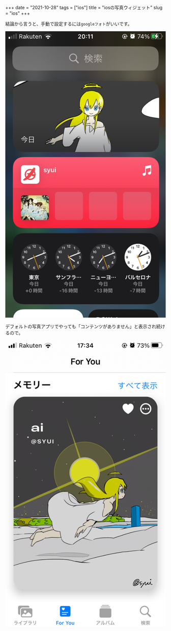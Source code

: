 +++
date = "2021-10-28"
tags = ["ios"]
title = "iosの写真ウィジェット"
slug = "ios"
+++

結論から言うと、手動で設定するには`googleフォト`がいいです。

![](https://raw.githubusercontent.com/syui/img/master/other/ios_20211028_0002.png)

デフォルトの写真アプリでやっても「コンテンツがありません」と表示され続けるので。

![](https://raw.githubusercontent.com/syui/img/master/other/ios_20211028_0001.png)


